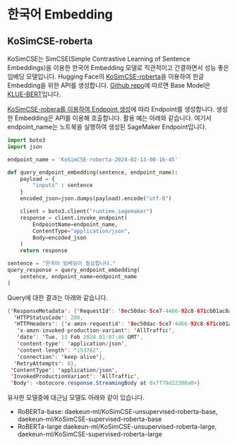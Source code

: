 # 한국어 Embedding

## KoSimCSE-roberta

KoSimCSE는 SimCSE(Simple Contrastive Learning of Sentence Embeddings)을 이용한 한국어 Embedding 모델로 직관적이고 간결하면서 성능 좋은 임베딩 모델입니다. Hugging Face의 [KoSimCSE-roberta](https://huggingface.co/BM-K/KoSimCSE-roberta)을 이용하여 한글 Embedding을 위한 API를 생성합니다. [Github repo](https://github.com/BM-K/Sentence-Embedding-is-all-you-need)에 따르면 Base Model은 [KLUE-BERT](https://github.com/KLUE-benchmark/KLUE/blob/main/README.md)입니다.

[KoSimCSE-robera를 이용하여 Endpoint 생성](https://github.com/kyopark2014/embedding-korean/blob/main/KoSimCSE-roberta/embedding-kosimcse.ipynb)에 따라 Endpoint를 생성합니다. 생성한 Embedding은 API를 이용해 호출합니다. 활용 예는 아래와 같습니다. 여기서 endpoint_name는 노트북을 실행하여 생성된 SageMaker Endpoint입니다.

```python
import boto3
import json

endpoint_name = 'KoSimCSE-roberta-2024-02-13-00-16-45'

def query_endpoint_embedding(sentence, endpoint_name):
    payload = {
        "inputs" : sentence
    }
    encoded_json=json.dumps(payload).encode("utf-8")

    client = boto3.client("runtime.sagemaker")
    response = client.invoke_endpoint(
        EndpointName=endpoint_name,
        ContentType="application/json",
        Body=encoded_json
    )
    return response

sentence = "한국어 임베딩이 필요합니다."
query_response = query_endpoint_embedding(
    sentence, endpoint_name=endpoint_name
)
```

Query에 대한 결과는 아래와 같습니다.

```java
{'ResponseMetadata': {'RequestId': '8ec50dac-5ce7-4466-92c8-671cb01ac8a2',
  'HTTPStatusCode': 200,
  'HTTPHeaders': {'x-amzn-requestid': '8ec50dac-5ce7-4466-92c8-671cb01ac8a2',
   'x-amzn-invoked-production-variant': 'AllTraffic',
   'date': 'Tue, 13 Feb 2024 01:07:46 GMT',
   'content-type': 'application/json',
   'content-length': '153762',
   'connection': 'keep-alive'},
  'RetryAttempts': 0},
 'ContentType': 'application/json',
 'InvokedProductionVariant': 'AllTraffic',
 'Body': <botocore.response.StreamingBody at 0x7f79d22300a0>}
```

유사한 모델중에 대근님 모델도 아래와 같이 있습니다.

- RoBERTa-base: daekeun-ml/KoSimCSE-unsupervised-roberta-base, daekeun-ml/KoSimCSE-supervised-roberta-base
- RoBERTa-large daekeun-ml/KoSimCSE-unsupervised-roberta-large, daekeun-ml/KoSimCSE-supervised-roberta-large



